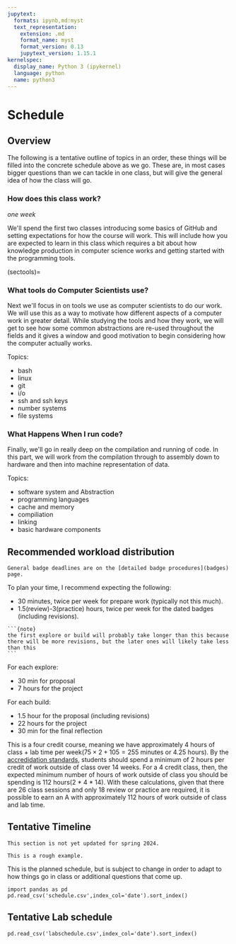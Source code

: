 ```yaml
---
jupytext:
  formats: ipynb,md:myst
  text_representation:
    extension: .md
    format_name: myst
    format_version: 0.13
    jupytext_version: 1.15.1
kernelspec:
  display_name: Python 3 (ipykernel)
  language: python
  name: python3
---
```


# Schedule



## Overview

The following is a tentative outline of topics in an order, these things will be filled into the concrete schedule above  as we go.  These are, in most cases bigger questions than we can tackle in one class, but will give the general idea of how the class will go.  

<!-- This plan accounts for 1 less week than we actually have.  We will either go over somewhere or we'll use the last week for sharing projects, reflection, or an additional topics that comes up during the semester. -->

### How does this class work?

*one week*

We'll spend the first two classes introducing some basics of GitHub and setting expectations for how the course will work. This will include how you are expected to learn in this class which requires a bit about how knowledge production in computer science works and getting started with the programming tools.  

<!-- ### How do all of these topics relate?

*approximately two weeks*

````{margin}
```{tip}
We will integrate history throughout the whole course.  Connecting ideas to
one another, and especially in a sort of narrative form can help improve retention of ideas. My goal is for you to learn.  

We'll also come back to different topics multiple times with a slightly different framing each time.  This will both connect ideas, give you chance to practice recalling (more recall practice improves long term retention of things you learn), and give you a chance to learn things in different ways.
```
````

We'll spend a few classes doing an overview where we go through each topic in a little more depth than an introduction, but not as deep as the rest of the semester. In this section, we will focus on how the different things we will see later all relate to one another more than a deep understanding of each one.  At the end of this unit, we'll work on your grading contracts.

We'll also learn more key points in history of computing to help tie concepts together in a narrative.


Topics:
- bash
- man pages (built in help)
- terminal text editor
- git
- survey of hardware
- compilation
- information vs data -->

(sectools)=
### What tools do Computer Scientists use?



Next we'll focus in on tools we use as computer scientists to do our work.  We will use this as a way to motivate how different aspects of a computer work in greater detail. While studying the tools and how they work, we will get to see how some common abstractions are re-used throughout the fields and it gives a window and good motivation to begin considering how the computer actually works.     

Topics:
- bash
- linux
- git
- i/o
- ssh and ssh keys
- number systems
- file systems


### What Happens When I run code?


Finally, we'll go in really deep on the compilation and running of code. In this part, we will work from the compilation through to assembly down to hardware and then into machine representation of data.   

Topics:
- software system and Abstraction
- programming languages
- cache and memory
- compiliation
- linking
- basic hardware components


## Recommended workload distribution

```{note}
General badge deadlines are on the [detailed badge procedures](badges) page. 
```


To plan your time, I recommend expecting the following:
- 30 minutes, twice per week for prepare work (typically not this much). 
- 1.5(review)-3(practice) hours, twice per week for the dated badges (including revisions). 

````{margin}
```{note}
the first explore or build will probably take longer than this because there will be more revisions, but the later ones will likely take less than this
```
````

For each explore: 
- 30 min for proposal
- 7 hours for the project

For each build: 
- 1.5 hour for the proposal (including revisions)
- 22 hours for the project
- 30 min for the final reflection

This is a four credit course, meaning we have approximately 4 hours of class + lab time per week($75 \times 2+105 = 255$ minutes or 4.25 hours). By the [accredidation standards](https://www.neche.org/wp-content/uploads/2018/12/Pp111_Policy_On_Credits-And-Degrees.pdf), students should spend a minimum of 2 hours per credit of work outside of class over 14 weeks.  For a 4 credit class, then, the expected minimum number of hours of work outside of class you should be spending is 112 hours(2 * 4 * 14). With these calculations, given that there are 26 class sessions and only 18 review or practice are required, it is possible to earn an A with approximately 112 hours of work outside of class and lab time.  

## Tentative Timeline

```{warning}
This section is not yet updated for spring 2024. 

This is a rough example. 
```

This is the planned schedule, but is subject to change in order to adapt to how things go in class or additional questions that come up. 

```{code-cell} ipython
import pandas as pd
pd.read_csv('schedule.csv',index_col='date').sort_index()
```

## Tentative Lab schedule

```{code-cell} ipython
pd.read_csv('labschedule.csv',index_col='date').sort_index()
```
